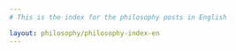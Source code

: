 ```yaml
---
# This is the index for the philosophy posts in English

layout: philosophy/philosophy-index-en
---
```


